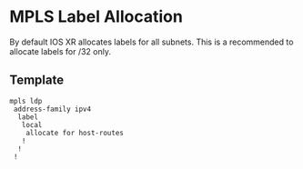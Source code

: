 # MPLS Label Allocation

By default IOS XR allocates labels for all subnets. This is a recommended to allocate labels for /32 only.

## Template

```text
mpls ldp
 address-family ipv4
  label
   local
    allocate for host-routes
   !
  !
 !
```


